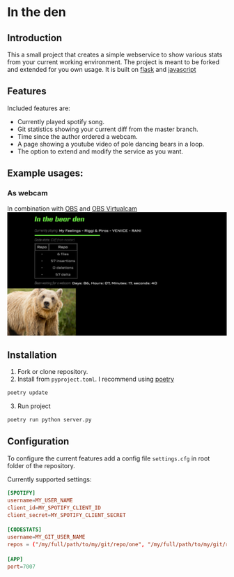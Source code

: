 # In the den

## Introduction

This a small project that creates a simple webservice to show various stats from your current working environment.
The project is meant to be forked and extended for you own usage.
It is built on [flask](https://flask.palletsprojects.com/en/1.1.x/) and [javascript](https://developer.mozilla.org/en-US/docs/Web/JavaScript)

## Features

Included features are:

- Currently played spotify song.
- Git statistics showing your current diff from the master branch.
- Time since the author ordered a webcam. <!-- Still waiting, 2020-06-12T15:07:33.522Z -->
- A page showing a youtube video of pole dancing bears in a loop. <!-- Because why not? -->
- The option to extend and modify the service as you want. <!-- Be the lazy developer you are and hack it all the way! -->

## Example usages:

### As webcam

In combination with [OBS](https://obsproject.com/) and [OBS Virtualcam](https://obsproject.com/forum/resources/obs-virtualcam.949/)
<img src="./webcam.png">

## Installation

1. Fork or clone repository.
2. Install from `pyproject.toml`. I recommend using [poetry](https://python-poetry.org/)

```bash
poetry update
```

3. Run project

```bash
poetry run python server.py
```

## Configuration

To configure the current features add a config file `settings.cfg` in root folder of the repository.

Currently supported settings:

```conf
[SPOTIFY]
username=MY_USER_NAME
client_id=MY_SPOTIFY_CLIENT_ID
client_secret=MY_SPOTIFY_CLIENT_SECRET

[CODESTATS]
username=MY_GIT_USER_NAME
repos = ("/my/full/path/to/my/git/repo/one", "/my/full/path/to/my/git/repo/one")

[APP]
port=7007
```
